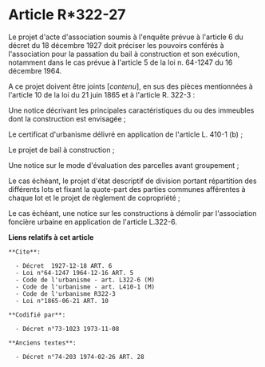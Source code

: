 # Article R*322-27

Le projet d'acte d'association soumis à l'enquête prévue à l'article 6 du décret du 18 décembre 1927 doit préciser les
pouvoirs conférés à l'association pour la passation du bail à construction et son exécution, notamment dans le cas prévue à
l'article 5 de la loi n. 64-1247 du 16 décembre 1964.

A ce projet doivent être joints [*contenu*], en sus des pièces mentionnées à l'article 10 de la loi du 21 juin 1865 et à
l'article R. 322-3 :

Une notice décrivant les principales caractéristiques du ou des immeubles dont la construction est envisagée ;

Le certificat d'urbanisme délivré en application de l'article L. 410-1 (b) ;

Le projet de bail à construction ;

Une notice sur le mode d'évaluation des parcelles avant groupement ;

Le cas échéant, le projet d'état descriptif de division portant répartition des différents lots et fixant la quote-part des
parties communes afférentes à chaque lot et le projet de règlement de copropriété ;

Le cas échéant, une notice sur les constructions à démolir par l'association foncière urbaine en application de l'article
L.322-6.

**Liens relatifs à cet article**

	**Cite**:

	  - Décret  1927-12-18 ART. 6
	  - Loi n°64-1247 1964-12-16 ART. 5
	  - Code de l'urbanisme - art. L322-6 (M)
	  - Code de l'urbanisme - art. L410-1 (M)
	  - Code de l'urbanisme R322-3
	  - Loi n°1865-06-21 ART. 10

	**Codifié par**:

	  - Décret n°73-1023 1973-11-08

	**Anciens textes**:

	  - Décret n°74-203 1974-02-26 ART. 28
